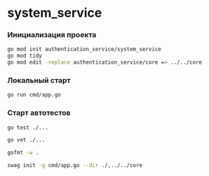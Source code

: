 # system_service

### Инициализация проекта
```bash
go mod init authentication_service/system_service
go mod tidy
go mod edit -replace authentication_service/core => ../../core
```

### Локальный старт
```bash
go run cmd/app.go
```

### Старт автотестов 
``` bash
go test ./...
```

``` bash
go vet ./...
```

```bash
gofmt -w .
```

```bash
swag init -g cmd/app.go --dir ./,../../core
```